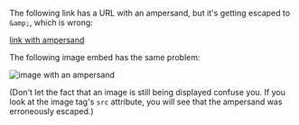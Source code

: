 The following link has a URL with an ampersand, but it's getting escaped to `&amp;`, which is wrong:

[link with ampersand](https://img.shields.io/github/workflow/status/hmans/miniplex/Tests?label=CI&style=for-the-badge)

The following image embed has the same problem:

![image with an ampersand](https://img.shields.io/github/workflow/status/hmans/miniplex/Tests?label=CI&style=for-the-badge)

(Don't let the fact that an image is still being displayed confuse you. If you look at the image tag's `src` attribute, you will see that the ampersand was erroneously escaped.)
